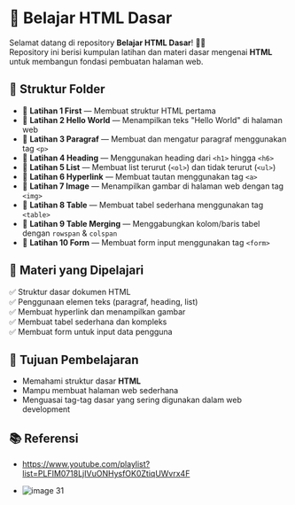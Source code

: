 # 📄 Belajar HTML Dasar  

Selamat datang di repository **Belajar HTML Dasar**! 🚀✨  
Repository ini berisi kumpulan latihan dan materi dasar mengenai **HTML** untuk membangun fondasi pembuatan halaman web.  

## 📁 Struktur Folder  
- 📂 **Latihan 1 First** — Membuat struktur HTML pertama  
- 📂 **Latihan 2 Hello World** — Menampilkan teks "Hello World" di halaman web  
- 📂 **Latihan 3 Paragraf** — Membuat dan mengatur paragraf menggunakan tag `<p>`  
- 📂 **Latihan 4 Heading** — Menggunakan heading dari `<h1>` hingga `<h6>`  
- 📂 **Latihan 5 List** — Membuat list terurut (`<ol>`) dan tidak terurut (`<ul>`)  
- 📂 **Latihan 6 Hyperlink** — Membuat tautan menggunakan tag `<a>`  
- 📂 **Latihan 7 Image** — Menampilkan gambar di halaman web dengan tag `<img>`  
- 📂 **Latihan 8 Table** — Membuat tabel sederhana menggunakan tag `<table>`  
- 📂 **Latihan 9 Table Merging** — Menggabungkan kolom/baris tabel dengan `rowspan` & `colspan`  
- 📂 **Latihan 10 Form** — Membuat form input menggunakan tag `<form>`  

## 📌 Materi yang Dipelajari  
✅ Struktur dasar dokumen HTML  
✅ Penggunaan elemen teks (paragraf, heading, list)  
✅ Membuat hyperlink dan menampilkan gambar  
✅ Membuat tabel sederhana dan kompleks  
✅ Membuat form untuk input data pengguna  

## 🎯 Tujuan Pembelajaran  
- Memahami struktur dasar **HTML**  
- Mampu membuat halaman web sederhana  
- Menguasai tag-tag dasar yang sering digunakan dalam web development  

## 📚 Referensi
- https://www.youtube.com/playlist?list=PLFIM0718LjIVuONHysfOK0ZtiqUWvrx4F

- ![image 31](https://github.com/user-attachments/assets/e3f69ac4-7b3d-4174-8439-174e1b93791d)


